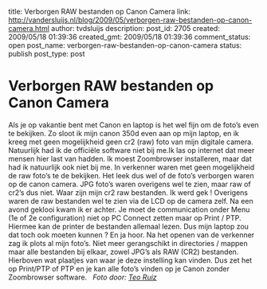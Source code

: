 title: Verborgen RAW bestanden op Canon Camera
link: http://vandersluijs.nl/blog/2009/05/verborgen-raw-bestanden-op-canon-camera.html
author: tvdsluijs
description: 
post_id: 2705
created: 2009/05/18 01:39:36
created_gmt: 2009/05/18 01:39:36
comment_status: open
post_name: verborgen-raw-bestanden-op-canon-camera
status: publish
post_type: post

# Verborgen RAW bestanden op Canon Camera

Als je op vakantie bent met Canon en laptop is het wel fijn om de foto’s even te bekijken. Zo sloot ik mijn canon 350d even aan op mijn laptop, en ik kreeg met geen mogelijkheid geen cr2 (raw) foto van mijn digitale camera. Natuurlijk had ik de officiële software niet bij me.Ik las op internet dat meer mensen hier last van hadden. Ik moest Zoombrowser installeren, maar dat had ik natuurlijk ook niet bij me. In verkenner waren met geen mogelijkheid de raw foto’s te de bekijken. Het leek dus wel of de foto’s verborgen waren op de canon camera. JPG foto’s waren overigens wel te zien, maar raw of cr2’s dus niet. Waar zijn mijn cr2 raw bestanden. Ik werd gek ! Overigens waren de raw bestanden wel te zien via de LCD op de camera zelf. Na een avond geklooi kwam ik er achter. Je moet de communication onder Menu (1e of 2e configuration) niet op PC Connect zetten maar op Print / PTP. Hiermee kan de printer de bestanden allemaal lezen. Dus mijn laptop zou dat toch ook moeten kunnen ? En ja hoor. Na het openen van de verkenner zag ik plots al mijn foto’s. Niet meer gerangschikt in directories / mappen maar alle bestanden bij elkaar, zowel JPG’s als RAW (CR2) bestanden. Hierboven wat plaatjes van waar je deze instelling kan vinden. Dus zet het op Print/PTP of PTP en je kan alle foto’s vinden op je Canon zonder Zoombrowser software.   _Foto door: [Teo Ruiz](https://dezeeuwsefotograaf.nl/wp-content/uploads/2009/05/teoruiz)_